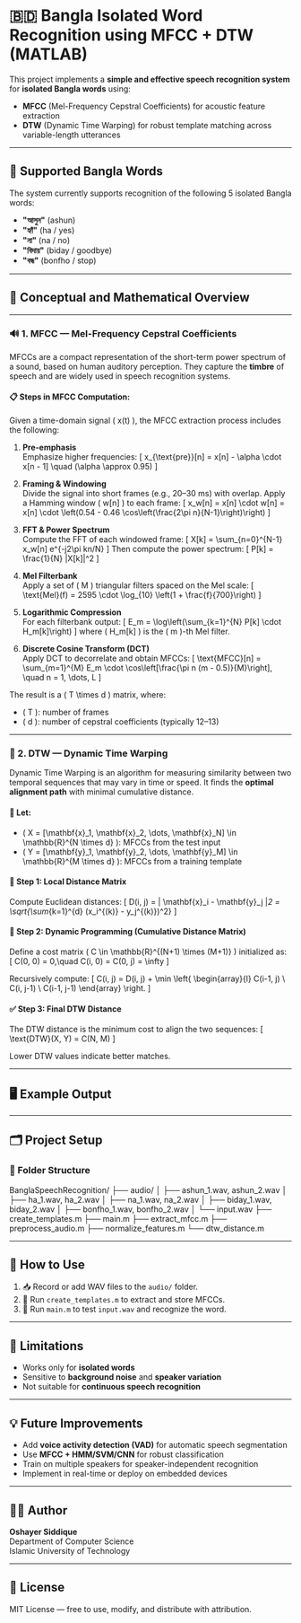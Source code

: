 # 🇧🇩 Bangla Isolated Word Recognition using MFCC + DTW (MATLAB)

This project implements a **simple and effective speech recognition system** for **isolated Bangla words** using:

- **MFCC** (Mel-Frequency Cepstral Coefficients) for acoustic feature extraction
- **DTW** (Dynamic Time Warping) for robust template matching across variable-length utterances

---

## 🎯 Supported Bangla Words

The system currently supports recognition of the following 5 isolated Bangla words:

- **"আসুন"** (ashun)
- **"হ্যাঁ"** (ha / yes)
- **"না"** (na / no)
- **"বিদায়"** (biday / goodbye)
- **"বন্ধ"** (bonfho / stop)

---

## 🧠 Conceptual and Mathematical Overview

---

### 🔊 1. MFCC — Mel-Frequency Cepstral Coefficients

MFCCs are a compact representation of the short-term power spectrum of a sound, based on human auditory perception. They capture the **timbre** of speech and are widely used in speech recognition systems.

#### 📋 Steps in MFCC Computation:

Given a time-domain signal \( x(t) \), the MFCC extraction process includes the following:

1. **Pre-emphasis**  
   Emphasize higher frequencies:
   \[
   x_{\text{pre}}[n] = x[n] - \alpha \cdot x[n - 1] \quad (\alpha \approx 0.95)
   \]

2. **Framing & Windowing**  
   Divide the signal into short frames (e.g., 20–30 ms) with overlap. Apply a Hamming window \( w[n] \) to each frame:
   \[
   x_w[n] = x[n] \cdot w[n] = x[n] \cdot \left(0.54 - 0.46 \cos\left(\frac{2\pi n}{N-1}\right)\right)
   \]

3. **FFT & Power Spectrum**  
   Compute the FFT of each windowed frame:
   \[
   X[k] = \sum_{n=0}^{N-1} x_w[n] e^{-j2\pi kn/N}
   \]
   Then compute the power spectrum:
   \[
   P[k] = \frac{1}{N} |X[k]|^2
   \]

4. **Mel Filterbank**  
   Apply a set of \( M \) triangular filters spaced on the Mel scale:
   \[
   \text{Mel}(f) = 2595 \cdot \log_{10} \left(1 + \frac{f}{700}\right)
   \]

5. **Logarithmic Compression**  
   For each filterbank output:
   \[
   E_m = \log\left(\sum_{k=1}^{N} P[k] \cdot H_m[k]\right)
   \]
   where \( H_m[k] \) is the \( m \)-th Mel filter.

6. **Discrete Cosine Transform (DCT)**  
   Apply DCT to decorrelate and obtain MFCCs:
   \[
   \text{MFCC}[n] = \sum_{m=1}^{M} E_m \cdot \cos\left[\frac{\pi n (m - 0.5)}{M}\right], \quad n = 1, \dots, L
   \]

The result is a \( T \times d \) matrix, where:
- \( T \): number of frames
- \( d \): number of cepstral coefficients (typically 12–13)

---

### 📐 2. DTW — Dynamic Time Warping

Dynamic Time Warping is an algorithm for measuring similarity between two temporal sequences that may vary in time or speed. It finds the **optimal alignment path** with minimal cumulative distance.

#### 🧮 Let:

- \( X = [\mathbf{x}_1, \mathbf{x}_2, \dots, \mathbf{x}_N] \in \mathbb{R}^{N \times d} \): MFCCs from the test input
- \( Y = [\mathbf{y}_1, \mathbf{y}_2, \dots, \mathbf{y}_M] \in \mathbb{R}^{M \times d} \): MFCCs from a training template

#### 📏 Step 1: Local Distance Matrix

Compute Euclidean distances:
\[
D(i, j) = \| \mathbf{x}_i - \mathbf{y}_j \|_2 = \sqrt{\sum_{k=1}^{d} (x_i^{(k)} - y_j^{(k)})^2}
\]

#### 🔁 Step 2: Dynamic Programming (Cumulative Distance Matrix)

Define a cost matrix \( C \in \mathbb{R}^{(N+1) \times (M+1)} \) initialized as:
\[
C(0, 0) = 0,\quad C(i, 0) = C(0, j) = \infty
\]

Recursively compute:
\[
C(i, j) = D(i, j) + \min \left\{
\begin{array}{l}
C(i-1, j) \\
C(i, j-1) \\
C(i-1, j-1)
\end{array}
\right.
\]

#### ✅ Step 3: Final DTW Distance

The DTW distance is the minimum cost to align the two sequences:
\[
\text{DTW}(X, Y) = C(N, M)
\]

Lower DTW values indicate better matches.

---

## 🖥️ Example Output


---

## 🗂️ Project Setup

### 📁 Folder Structure

BanglaSpeechRecognition/
├── audio/
│ ├── ashun_1.wav, ashun_2.wav
│ ├── ha_1.wav, ha_2.wav
│ ├── na_1.wav, na_2.wav
│ ├── biday_1.wav, biday_2.wav
│ ├── bonfho_1.wav, bonfho_2.wav
│ └── input.wav
├── create_templates.m
├── main.m
├── extract_mfcc.m
├── preprocess_audio.m
├── normalize_features.m
└── dtw_distance.m

---

## 🚀 How to Use

1. 📥 Record or add WAV files to the `audio/` folder.
2. 🔧 Run `create_templates.m` to extract and store MFCCs.
3. 🧪 Run `main.m` to test `input.wav` and recognize the word.

---

## 📌 Limitations

- Works only for **isolated words**
- Sensitive to **background noise** and **speaker variation**
- Not suitable for **continuous speech recognition**

---

## 💡 Future Improvements

- Add **voice activity detection (VAD)** for automatic speech segmentation
- Use **MFCC + HMM/SVM/CNN** for robust classification
- Train on multiple speakers for speaker-independent recognition
- Implement in real-time or deploy on embedded devices

---

## 🧑‍💻 Author

**Oshayer Siddique**  
Department of Computer Science  
Islamic University of Technology  

---

## 📜 License

MIT License — free to use, modify, and distribute with attribution.

